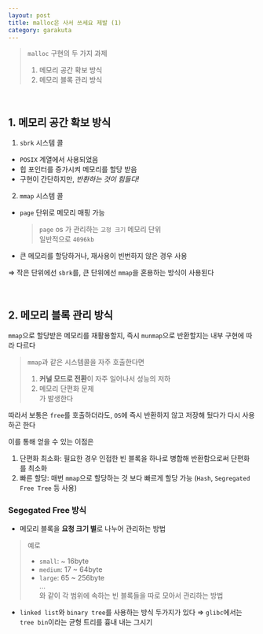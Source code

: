 ```yaml
---
layout: post
title: malloc은 사서 쓰세요 제발 (1)
category: garakuta
---
```


> `malloc` 구현의 두 가지 과제
> 1. 메모리 공간 확보 방식
> 2. 메모리 블록 관리 방식

<br/>

## 1. 메모리 공간 확보 방식

1) `sbrk` 시스템 콜
- `POSIX` 계열에서 사용되었음
- 힙 포인터를 증가시켜 메모리를 할당 받음
- 구현이 간단하지만, *반환하는 것이 힘들다!*

2) `mmap` 시스템 콜
- `page` 단위로 메모리 매핑 가능
	> `page` os 가 관리하는 `고정 크기` 메모리 단위   
	> 일반적으로 `4096kb`
- 큰 메모리를 할당하거나, 재사용이 빈번하지 않은 경우 사용

⇒ 작은 단위에선 `sbrk`를, 큰 단위에선 `mmap`을 혼용하는 방식이 사용된다

<br/>

## 2. 메모리 블록 관리 방식

`mmap`으로 할당받은 메모리를 재활용할지, 즉시 `munmap`으로 반환할지는 내부 구현에 따라 다르다

> `mmap`과 같은 시스템콜을 자주 호출한다면   
> 1. **커널 모드로 전환**이 자주 일어나서 성능의 저하
> 2. 메모리 단편화 문제   
> 가 발생한다

따라서 보통은 `free`를 호출하더라도, `OS`에 즉시 반환하지 않고 저장해 뒀다가 다시 사용하곤 한다   

이를 통해 얻을 수 있는 이점은 
1. 단편화 최소화: 필요한 경우 인접한 빈 블록을 하나로 병합해 반환함으로써 단편화를 최소화
2. 빠른 할당: 매번 `mmap`으로 할당하는 것 보다 빠르게 할당 가능 (`Hash`, `Segregated Free Tree` 등 사용)

### Segegated Free 방식
- 메모리 블록을 **요청 크기 별**로 나누어 관리하는 방법
> 예로
> - `small`: ~ 16byte
> - `medium`: 17 ~ 64byte
> - `large`: 65 ~ 256byte   
> ...   
> 와 같이 각 범위에 속하는 빈 블록들을 따로 모아서 관리하는 방법
- `linked list`와 `binary tree`를 사용하는 방식 두가지가 있다
⇒ `glibc`에서는 `tree bin`이라는 균형 트리를 흉내 내는 그시기

